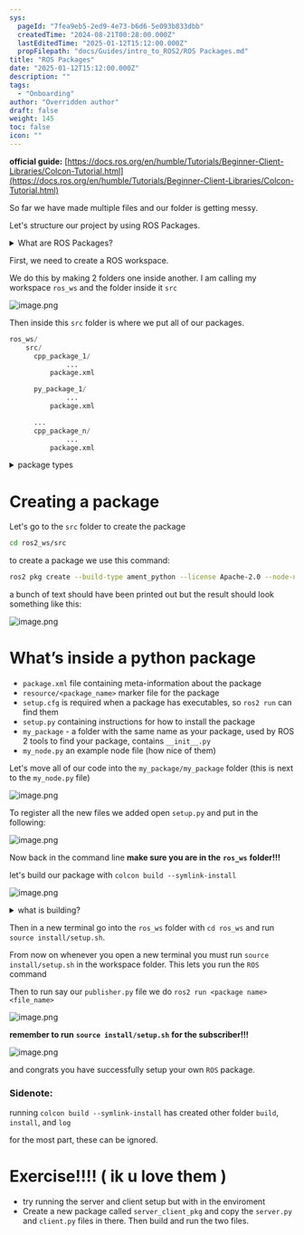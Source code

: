 ```yaml
---
sys:
  pageId: "7fea9eb5-2ed9-4e73-b6d6-5e093b833dbb"
  createdTime: "2024-08-21T00:28:00.000Z"
  lastEditedTime: "2025-01-12T15:12:00.000Z"
  propFilepath: "docs/Guides/intro_to_ROS2/ROS Packages.md"
title: "ROS Packages"
date: "2025-01-12T15:12:00.000Z"
description: ""
tags:
  - "Onboarding"
author: "Overridden author"
draft: false
weight: 145
toc: false
icon: ""
---
```


**official guide:** [https://docs.ros.org/en/humble/Tutorials/Beginner-Client-Libraries/Colcon-Tutorial.html](https://docs.ros.org/en/humble/Tutorials/Beginner-Client-Libraries/Colcon-Tutorial.html)

So far we have made multiple files and our folder is getting messy.

Let's structure our project by using ROS Packages.

<details>

<summary>What are ROS Packages?</summary>

ROS Packages are, as the name implies, packages of code that are highly sharable between ROS developers.

They consist of a folder, `package.xml` file, and source code

```python
      cpp_package_1/
		      ... imagine much code files here ..
          package.xml
```

</details>

First, we need to create a ROS workspace.

We do this by making 2 folders one inside another. I am calling my workspace `ros_ws` and the folder inside it `src`

![image.png](https://prod-files-secure.s3.us-west-2.amazonaws.com/d518164a-d88e-44d1-a4ee-3adb3bd8bce0/70706947-fd18-4537-a67b-e12946812d31/image.png?X-Amz-Algorithm=AWS4-HMAC-SHA256&X-Amz-Content-Sha256=UNSIGNED-PAYLOAD&X-Amz-Credential=ASIAZI2LB466Y7PMIWHI%2F20250214%2Fus-west-2%2Fs3%2Faws4_request&X-Amz-Date=20250214T200835Z&X-Amz-Expires=3600&X-Amz-Security-Token=IQoJb3JpZ2luX2VjEAwaCXVzLXdlc3QtMiJGMEQCIAvjOdVGhQiLggOiVMusKHI8s1b7lRk%2Bx0SkGN4Rz9T%2BAiAjLOM2DvY1Tb9u3BeFy2rCaVyEKfrxo1z13%2FU4lQviCir%2FAwg1EAAaDDYzNzQyMzE4MzgwNSIME2zs4wfM1z%2FhQX9JKtwDtHzKSVIEI84gg2uuYRTNfPfu1gVo%2FfL4LHYh6pzLg4mDrSGAJ6ZQZoDKqX2oIUGSFM2Fj3bUFC2ZlAczAJJWZgScTDhjf%2BXrKly2nb99GetvvmjEv1EH7n7kpG6bB5cVd3kqgLNjmYgIYcQpiU6k30WC6YxCs0V0NXVnBEg3F%2FrPJWwtaq2izbANbyxfs%2FdTBzX49LmLtQUseDzKwHXgeYiINSl6u9v98Bi5ytPMOm7hmCWKNR4TfSUBilDnofbm%2Fnu0e2fQ87rayTWq0Gn0YVc8O5F4hldeW8y4wjJKB2uCvFisbN9%2B1RdeM6F0BVFQhRsYUwEw40qtf86l7gtxo3o69nqFNvl2bJIEfVnZOysKBMsY5F72dieEpNZekGxk2tBmAkqWLmomk6liMlohBJdFC65Ynx0KzVc5B9GW1MQvBs9hn8TxYJoJc%2B51AwnM762udn23aWLumDgBBJLDiSM5A66A961elYw0HE9MqE26nQUocgVviSz9IuvOUkjYGy%2FAX2pEYqF2%2FR2rE3UOdvABFWs6L7h8H2zPb9J%2By5R7FAZUh9TkXcm0FEAtqSdEt68SexZaQPbcSemVFR5UMJjbCOscaA%2FOxIfxqT0mUNpBScgOtV5ZT4qVFCQwxLW%2BvQY6pgEw849dVddw6ikSut0teuAXo7IE%2B113Iix4DVMVfnTLaDIsWCQYvQgugyyiCYw%2FWqSm1qt8JloLwagaRzL4ONu6ykXK%2FfMgeIhEDyGTMf3xLNs0gB1bXXCyXzKX333%2FkRqOyELMuK0odcz68Ke3R1RZgQiYV3xTpKHSWEhFm2uSXhlqRpPaE38jdZRCrnDjXwc1gCboc3rbOQfFadWm7FxyCLkcgo74&X-Amz-Signature=9e0912b311e5c56e18c9c276caf6ec1f5790860487f557f35374df3f93c9c262&X-Amz-SignedHeaders=host&x-id=GetObject)

Then inside this `src` folder is where we put all of our packages.

```python
ros_ws/
    src/
      cpp_package_1/
		      ...
          package.xml

      py_package_1/
		      ...
          package.xml

      ...
      cpp_package_n/
		      ...
          package.xml

```

<details>

<summary>package types</summary>

packages can be either `C++` or python.

the intern file structure is different for each but for this guide we will stick to creating python packages

</details>

# Creating a package

Let's go to the `src` folder to create the package

```bash
cd ros2_ws/src
```

to create a package we use this command:

```bash
ros2 pkg create --build-type ament_python --license Apache-2.0 --node-name my_node my_package
```

a bunch of text should have been printed out but the result should look something like this:

![image.png](https://prod-files-secure.s3.us-west-2.amazonaws.com/d518164a-d88e-44d1-a4ee-3adb3bd8bce0/e6cf1e3f-8512-4a3e-b131-079f800bf3e8/image.png?X-Amz-Algorithm=AWS4-HMAC-SHA256&X-Amz-Content-Sha256=UNSIGNED-PAYLOAD&X-Amz-Credential=ASIAZI2LB466Y7PMIWHI%2F20250214%2Fus-west-2%2Fs3%2Faws4_request&X-Amz-Date=20250214T200835Z&X-Amz-Expires=3600&X-Amz-Security-Token=IQoJb3JpZ2luX2VjEAwaCXVzLXdlc3QtMiJGMEQCIAvjOdVGhQiLggOiVMusKHI8s1b7lRk%2Bx0SkGN4Rz9T%2BAiAjLOM2DvY1Tb9u3BeFy2rCaVyEKfrxo1z13%2FU4lQviCir%2FAwg1EAAaDDYzNzQyMzE4MzgwNSIME2zs4wfM1z%2FhQX9JKtwDtHzKSVIEI84gg2uuYRTNfPfu1gVo%2FfL4LHYh6pzLg4mDrSGAJ6ZQZoDKqX2oIUGSFM2Fj3bUFC2ZlAczAJJWZgScTDhjf%2BXrKly2nb99GetvvmjEv1EH7n7kpG6bB5cVd3kqgLNjmYgIYcQpiU6k30WC6YxCs0V0NXVnBEg3F%2FrPJWwtaq2izbANbyxfs%2FdTBzX49LmLtQUseDzKwHXgeYiINSl6u9v98Bi5ytPMOm7hmCWKNR4TfSUBilDnofbm%2Fnu0e2fQ87rayTWq0Gn0YVc8O5F4hldeW8y4wjJKB2uCvFisbN9%2B1RdeM6F0BVFQhRsYUwEw40qtf86l7gtxo3o69nqFNvl2bJIEfVnZOysKBMsY5F72dieEpNZekGxk2tBmAkqWLmomk6liMlohBJdFC65Ynx0KzVc5B9GW1MQvBs9hn8TxYJoJc%2B51AwnM762udn23aWLumDgBBJLDiSM5A66A961elYw0HE9MqE26nQUocgVviSz9IuvOUkjYGy%2FAX2pEYqF2%2FR2rE3UOdvABFWs6L7h8H2zPb9J%2By5R7FAZUh9TkXcm0FEAtqSdEt68SexZaQPbcSemVFR5UMJjbCOscaA%2FOxIfxqT0mUNpBScgOtV5ZT4qVFCQwxLW%2BvQY6pgEw849dVddw6ikSut0teuAXo7IE%2B113Iix4DVMVfnTLaDIsWCQYvQgugyyiCYw%2FWqSm1qt8JloLwagaRzL4ONu6ykXK%2FfMgeIhEDyGTMf3xLNs0gB1bXXCyXzKX333%2FkRqOyELMuK0odcz68Ke3R1RZgQiYV3xTpKHSWEhFm2uSXhlqRpPaE38jdZRCrnDjXwc1gCboc3rbOQfFadWm7FxyCLkcgo74&X-Amz-Signature=f8b7add5171397f849ad07a90ae5bd7bfc3a3a94b0464a70bcb63af84605a94f&X-Amz-SignedHeaders=host&x-id=GetObject)

# What’s inside a python package

- `package.xml` file containing meta-information about the package
- `resource/<package_name>` marker file for the package
- `setup.cfg` is required when a package has executables, so `ros2 run` can find them
- `setup.py` containing instructions for how to install the package
- `my_package` - a folder with the same name as your package, used by ROS 2 tools to find your package, contains `__init__.py`
- `my_node.py` an example node file (how nice of them)

Let's move all of our code into the `my_package/my_package` folder (this is next to the `my_node.py` file)

![image.png](https://prod-files-secure.s3.us-west-2.amazonaws.com/d518164a-d88e-44d1-a4ee-3adb3bd8bce0/9ce58f11-0da9-4d3e-b86d-506a9685d378/image.png?X-Amz-Algorithm=AWS4-HMAC-SHA256&X-Amz-Content-Sha256=UNSIGNED-PAYLOAD&X-Amz-Credential=ASIAZI2LB466Y7PMIWHI%2F20250214%2Fus-west-2%2Fs3%2Faws4_request&X-Amz-Date=20250214T200835Z&X-Amz-Expires=3600&X-Amz-Security-Token=IQoJb3JpZ2luX2VjEAwaCXVzLXdlc3QtMiJGMEQCIAvjOdVGhQiLggOiVMusKHI8s1b7lRk%2Bx0SkGN4Rz9T%2BAiAjLOM2DvY1Tb9u3BeFy2rCaVyEKfrxo1z13%2FU4lQviCir%2FAwg1EAAaDDYzNzQyMzE4MzgwNSIME2zs4wfM1z%2FhQX9JKtwDtHzKSVIEI84gg2uuYRTNfPfu1gVo%2FfL4LHYh6pzLg4mDrSGAJ6ZQZoDKqX2oIUGSFM2Fj3bUFC2ZlAczAJJWZgScTDhjf%2BXrKly2nb99GetvvmjEv1EH7n7kpG6bB5cVd3kqgLNjmYgIYcQpiU6k30WC6YxCs0V0NXVnBEg3F%2FrPJWwtaq2izbANbyxfs%2FdTBzX49LmLtQUseDzKwHXgeYiINSl6u9v98Bi5ytPMOm7hmCWKNR4TfSUBilDnofbm%2Fnu0e2fQ87rayTWq0Gn0YVc8O5F4hldeW8y4wjJKB2uCvFisbN9%2B1RdeM6F0BVFQhRsYUwEw40qtf86l7gtxo3o69nqFNvl2bJIEfVnZOysKBMsY5F72dieEpNZekGxk2tBmAkqWLmomk6liMlohBJdFC65Ynx0KzVc5B9GW1MQvBs9hn8TxYJoJc%2B51AwnM762udn23aWLumDgBBJLDiSM5A66A961elYw0HE9MqE26nQUocgVviSz9IuvOUkjYGy%2FAX2pEYqF2%2FR2rE3UOdvABFWs6L7h8H2zPb9J%2By5R7FAZUh9TkXcm0FEAtqSdEt68SexZaQPbcSemVFR5UMJjbCOscaA%2FOxIfxqT0mUNpBScgOtV5ZT4qVFCQwxLW%2BvQY6pgEw849dVddw6ikSut0teuAXo7IE%2B113Iix4DVMVfnTLaDIsWCQYvQgugyyiCYw%2FWqSm1qt8JloLwagaRzL4ONu6ykXK%2FfMgeIhEDyGTMf3xLNs0gB1bXXCyXzKX333%2FkRqOyELMuK0odcz68Ke3R1RZgQiYV3xTpKHSWEhFm2uSXhlqRpPaE38jdZRCrnDjXwc1gCboc3rbOQfFadWm7FxyCLkcgo74&X-Amz-Signature=8918dcbe893a92d36f5594bc72e904021c329cea26faedc40007c4fcbcd980d0&X-Amz-SignedHeaders=host&x-id=GetObject)

To register all the new files we added open `setup.py` and put in the following:

![image.png](https://prod-files-secure.s3.us-west-2.amazonaws.com/d518164a-d88e-44d1-a4ee-3adb3bd8bce0/1cd7c262-4cae-4496-9d75-c178537d24a2/image.png?X-Amz-Algorithm=AWS4-HMAC-SHA256&X-Amz-Content-Sha256=UNSIGNED-PAYLOAD&X-Amz-Credential=ASIAZI2LB466Y7PMIWHI%2F20250214%2Fus-west-2%2Fs3%2Faws4_request&X-Amz-Date=20250214T200835Z&X-Amz-Expires=3600&X-Amz-Security-Token=IQoJb3JpZ2luX2VjEAwaCXVzLXdlc3QtMiJGMEQCIAvjOdVGhQiLggOiVMusKHI8s1b7lRk%2Bx0SkGN4Rz9T%2BAiAjLOM2DvY1Tb9u3BeFy2rCaVyEKfrxo1z13%2FU4lQviCir%2FAwg1EAAaDDYzNzQyMzE4MzgwNSIME2zs4wfM1z%2FhQX9JKtwDtHzKSVIEI84gg2uuYRTNfPfu1gVo%2FfL4LHYh6pzLg4mDrSGAJ6ZQZoDKqX2oIUGSFM2Fj3bUFC2ZlAczAJJWZgScTDhjf%2BXrKly2nb99GetvvmjEv1EH7n7kpG6bB5cVd3kqgLNjmYgIYcQpiU6k30WC6YxCs0V0NXVnBEg3F%2FrPJWwtaq2izbANbyxfs%2FdTBzX49LmLtQUseDzKwHXgeYiINSl6u9v98Bi5ytPMOm7hmCWKNR4TfSUBilDnofbm%2Fnu0e2fQ87rayTWq0Gn0YVc8O5F4hldeW8y4wjJKB2uCvFisbN9%2B1RdeM6F0BVFQhRsYUwEw40qtf86l7gtxo3o69nqFNvl2bJIEfVnZOysKBMsY5F72dieEpNZekGxk2tBmAkqWLmomk6liMlohBJdFC65Ynx0KzVc5B9GW1MQvBs9hn8TxYJoJc%2B51AwnM762udn23aWLumDgBBJLDiSM5A66A961elYw0HE9MqE26nQUocgVviSz9IuvOUkjYGy%2FAX2pEYqF2%2FR2rE3UOdvABFWs6L7h8H2zPb9J%2By5R7FAZUh9TkXcm0FEAtqSdEt68SexZaQPbcSemVFR5UMJjbCOscaA%2FOxIfxqT0mUNpBScgOtV5ZT4qVFCQwxLW%2BvQY6pgEw849dVddw6ikSut0teuAXo7IE%2B113Iix4DVMVfnTLaDIsWCQYvQgugyyiCYw%2FWqSm1qt8JloLwagaRzL4ONu6ykXK%2FfMgeIhEDyGTMf3xLNs0gB1bXXCyXzKX333%2FkRqOyELMuK0odcz68Ke3R1RZgQiYV3xTpKHSWEhFm2uSXhlqRpPaE38jdZRCrnDjXwc1gCboc3rbOQfFadWm7FxyCLkcgo74&X-Amz-Signature=c29a585884d9aab998b8457c775dbd4cd9ca873a0e9f14e0a255b38480adaf3a&X-Amz-SignedHeaders=host&x-id=GetObject)

Now back in the command line **make sure you are in the** **`ros_ws`** **folder!!!**

let's build our package with `colcon build --symlink-install`

![image.png](https://prod-files-secure.s3.us-west-2.amazonaws.com/d518164a-d88e-44d1-a4ee-3adb3bd8bce0/2f2a0d27-b173-48fd-b189-5f5c0ce65619/image.png?X-Amz-Algorithm=AWS4-HMAC-SHA256&X-Amz-Content-Sha256=UNSIGNED-PAYLOAD&X-Amz-Credential=ASIAZI2LB466Y7PMIWHI%2F20250214%2Fus-west-2%2Fs3%2Faws4_request&X-Amz-Date=20250214T200835Z&X-Amz-Expires=3600&X-Amz-Security-Token=IQoJb3JpZ2luX2VjEAwaCXVzLXdlc3QtMiJGMEQCIAvjOdVGhQiLggOiVMusKHI8s1b7lRk%2Bx0SkGN4Rz9T%2BAiAjLOM2DvY1Tb9u3BeFy2rCaVyEKfrxo1z13%2FU4lQviCir%2FAwg1EAAaDDYzNzQyMzE4MzgwNSIME2zs4wfM1z%2FhQX9JKtwDtHzKSVIEI84gg2uuYRTNfPfu1gVo%2FfL4LHYh6pzLg4mDrSGAJ6ZQZoDKqX2oIUGSFM2Fj3bUFC2ZlAczAJJWZgScTDhjf%2BXrKly2nb99GetvvmjEv1EH7n7kpG6bB5cVd3kqgLNjmYgIYcQpiU6k30WC6YxCs0V0NXVnBEg3F%2FrPJWwtaq2izbANbyxfs%2FdTBzX49LmLtQUseDzKwHXgeYiINSl6u9v98Bi5ytPMOm7hmCWKNR4TfSUBilDnofbm%2Fnu0e2fQ87rayTWq0Gn0YVc8O5F4hldeW8y4wjJKB2uCvFisbN9%2B1RdeM6F0BVFQhRsYUwEw40qtf86l7gtxo3o69nqFNvl2bJIEfVnZOysKBMsY5F72dieEpNZekGxk2tBmAkqWLmomk6liMlohBJdFC65Ynx0KzVc5B9GW1MQvBs9hn8TxYJoJc%2B51AwnM762udn23aWLumDgBBJLDiSM5A66A961elYw0HE9MqE26nQUocgVviSz9IuvOUkjYGy%2FAX2pEYqF2%2FR2rE3UOdvABFWs6L7h8H2zPb9J%2By5R7FAZUh9TkXcm0FEAtqSdEt68SexZaQPbcSemVFR5UMJjbCOscaA%2FOxIfxqT0mUNpBScgOtV5ZT4qVFCQwxLW%2BvQY6pgEw849dVddw6ikSut0teuAXo7IE%2B113Iix4DVMVfnTLaDIsWCQYvQgugyyiCYw%2FWqSm1qt8JloLwagaRzL4ONu6ykXK%2FfMgeIhEDyGTMf3xLNs0gB1bXXCyXzKX333%2FkRqOyELMuK0odcz68Ke3R1RZgQiYV3xTpKHSWEhFm2uSXhlqRpPaE38jdZRCrnDjXwc1gCboc3rbOQfFadWm7FxyCLkcgo74&X-Amz-Signature=1d5a878775762b308cee95f459c0126d8e54af451965c919d0e7ef3262a50dd3&X-Amz-SignedHeaders=host&x-id=GetObject)

<details>

<summary>what is building?</summary>

if you are a CS major at Rose-Hulman you will learn the answer to this in CSSE132

but TLDR; is it combines all the code files into one program that can be run easily 

</details>

Then in a new terminal go into the `ros_ws` folder with `cd ros_ws` and run `source install/setup.sh`. 

From now on whenever you open a new terminal you must run `source install/setup.sh` in the workspace folder. This lets you run the `ROS` command

Then to run say our `publisher.py` file we do `ros2 run <package name> <file_name>`

![image.png](https://prod-files-secure.s3.us-west-2.amazonaws.com/d518164a-d88e-44d1-a4ee-3adb3bd8bce0/4f4b1219-3a44-4632-aa0a-ce3471699f59/image.png?X-Amz-Algorithm=AWS4-HMAC-SHA256&X-Amz-Content-Sha256=UNSIGNED-PAYLOAD&X-Amz-Credential=ASIAZI2LB466Y7PMIWHI%2F20250214%2Fus-west-2%2Fs3%2Faws4_request&X-Amz-Date=20250214T200835Z&X-Amz-Expires=3600&X-Amz-Security-Token=IQoJb3JpZ2luX2VjEAwaCXVzLXdlc3QtMiJGMEQCIAvjOdVGhQiLggOiVMusKHI8s1b7lRk%2Bx0SkGN4Rz9T%2BAiAjLOM2DvY1Tb9u3BeFy2rCaVyEKfrxo1z13%2FU4lQviCir%2FAwg1EAAaDDYzNzQyMzE4MzgwNSIME2zs4wfM1z%2FhQX9JKtwDtHzKSVIEI84gg2uuYRTNfPfu1gVo%2FfL4LHYh6pzLg4mDrSGAJ6ZQZoDKqX2oIUGSFM2Fj3bUFC2ZlAczAJJWZgScTDhjf%2BXrKly2nb99GetvvmjEv1EH7n7kpG6bB5cVd3kqgLNjmYgIYcQpiU6k30WC6YxCs0V0NXVnBEg3F%2FrPJWwtaq2izbANbyxfs%2FdTBzX49LmLtQUseDzKwHXgeYiINSl6u9v98Bi5ytPMOm7hmCWKNR4TfSUBilDnofbm%2Fnu0e2fQ87rayTWq0Gn0YVc8O5F4hldeW8y4wjJKB2uCvFisbN9%2B1RdeM6F0BVFQhRsYUwEw40qtf86l7gtxo3o69nqFNvl2bJIEfVnZOysKBMsY5F72dieEpNZekGxk2tBmAkqWLmomk6liMlohBJdFC65Ynx0KzVc5B9GW1MQvBs9hn8TxYJoJc%2B51AwnM762udn23aWLumDgBBJLDiSM5A66A961elYw0HE9MqE26nQUocgVviSz9IuvOUkjYGy%2FAX2pEYqF2%2FR2rE3UOdvABFWs6L7h8H2zPb9J%2By5R7FAZUh9TkXcm0FEAtqSdEt68SexZaQPbcSemVFR5UMJjbCOscaA%2FOxIfxqT0mUNpBScgOtV5ZT4qVFCQwxLW%2BvQY6pgEw849dVddw6ikSut0teuAXo7IE%2B113Iix4DVMVfnTLaDIsWCQYvQgugyyiCYw%2FWqSm1qt8JloLwagaRzL4ONu6ykXK%2FfMgeIhEDyGTMf3xLNs0gB1bXXCyXzKX333%2FkRqOyELMuK0odcz68Ke3R1RZgQiYV3xTpKHSWEhFm2uSXhlqRpPaE38jdZRCrnDjXwc1gCboc3rbOQfFadWm7FxyCLkcgo74&X-Amz-Signature=35d1291ee26d486ee13f9b55db01e9655c353434a2aabdefb0ee961f09bbdb2e&X-Amz-SignedHeaders=host&x-id=GetObject)

**remember to run** **`source install/setup.sh`** **for the subscriber!!!**

![image.png](https://prod-files-secure.s3.us-west-2.amazonaws.com/d518164a-d88e-44d1-a4ee-3adb3bd8bce0/02121119-dad4-49ec-8356-c956108b4243/image.png?X-Amz-Algorithm=AWS4-HMAC-SHA256&X-Amz-Content-Sha256=UNSIGNED-PAYLOAD&X-Amz-Credential=ASIAZI2LB466Y7PMIWHI%2F20250214%2Fus-west-2%2Fs3%2Faws4_request&X-Amz-Date=20250214T200835Z&X-Amz-Expires=3600&X-Amz-Security-Token=IQoJb3JpZ2luX2VjEAwaCXVzLXdlc3QtMiJGMEQCIAvjOdVGhQiLggOiVMusKHI8s1b7lRk%2Bx0SkGN4Rz9T%2BAiAjLOM2DvY1Tb9u3BeFy2rCaVyEKfrxo1z13%2FU4lQviCir%2FAwg1EAAaDDYzNzQyMzE4MzgwNSIME2zs4wfM1z%2FhQX9JKtwDtHzKSVIEI84gg2uuYRTNfPfu1gVo%2FfL4LHYh6pzLg4mDrSGAJ6ZQZoDKqX2oIUGSFM2Fj3bUFC2ZlAczAJJWZgScTDhjf%2BXrKly2nb99GetvvmjEv1EH7n7kpG6bB5cVd3kqgLNjmYgIYcQpiU6k30WC6YxCs0V0NXVnBEg3F%2FrPJWwtaq2izbANbyxfs%2FdTBzX49LmLtQUseDzKwHXgeYiINSl6u9v98Bi5ytPMOm7hmCWKNR4TfSUBilDnofbm%2Fnu0e2fQ87rayTWq0Gn0YVc8O5F4hldeW8y4wjJKB2uCvFisbN9%2B1RdeM6F0BVFQhRsYUwEw40qtf86l7gtxo3o69nqFNvl2bJIEfVnZOysKBMsY5F72dieEpNZekGxk2tBmAkqWLmomk6liMlohBJdFC65Ynx0KzVc5B9GW1MQvBs9hn8TxYJoJc%2B51AwnM762udn23aWLumDgBBJLDiSM5A66A961elYw0HE9MqE26nQUocgVviSz9IuvOUkjYGy%2FAX2pEYqF2%2FR2rE3UOdvABFWs6L7h8H2zPb9J%2By5R7FAZUh9TkXcm0FEAtqSdEt68SexZaQPbcSemVFR5UMJjbCOscaA%2FOxIfxqT0mUNpBScgOtV5ZT4qVFCQwxLW%2BvQY6pgEw849dVddw6ikSut0teuAXo7IE%2B113Iix4DVMVfnTLaDIsWCQYvQgugyyiCYw%2FWqSm1qt8JloLwagaRzL4ONu6ykXK%2FfMgeIhEDyGTMf3xLNs0gB1bXXCyXzKX333%2FkRqOyELMuK0odcz68Ke3R1RZgQiYV3xTpKHSWEhFm2uSXhlqRpPaE38jdZRCrnDjXwc1gCboc3rbOQfFadWm7FxyCLkcgo74&X-Amz-Signature=6eee3a637234004cd26b2a22dbb0b0b11b181b2b3fcba33f28bad360c2cf422e&X-Amz-SignedHeaders=host&x-id=GetObject)

and congrats you have successfully setup your own `ROS` package.

### Sidenote:

running `colcon build --symlink-install` has created other folder `build`, `install`, and `log`

for the most part, these can be ignored.

# Exercise!!!! ( ik u love them )

- try running the server and client setup but with in the enviroment
- Create a new package called `server_client_pkg` and copy the `server.py` and `client.py` files in there. Then build and run the two files.
